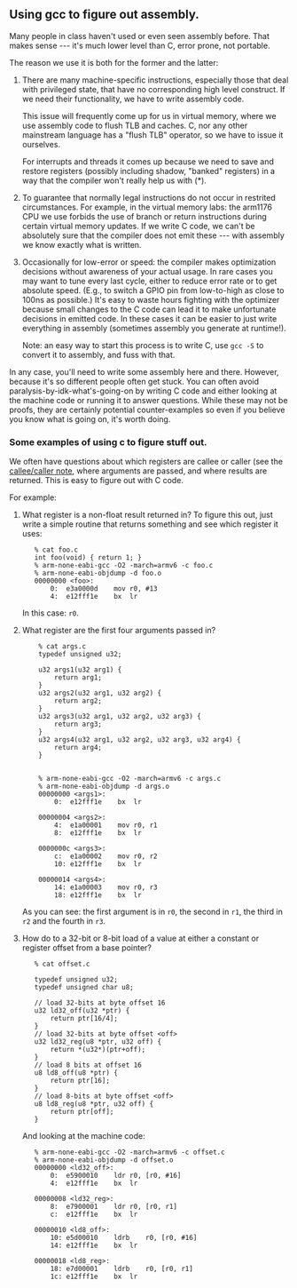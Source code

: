 ## Using gcc to figure out assembly.

Many people in class haven't used or even seen assembly before.   That
makes sense --- it's much lower level than C, error prone, not portable.

The reason we use it is both for the former and the latter:

  1. There are many machine-specific instructions, especially those
     that deal with privileged state, that have no corresponding high
     level construct.     If we need their functionality, we have to
     write assembly code.   

     This issue will frequently come up for us in virtual memory, where
     we use assembly code to flush TLB and caches.  C, nor any other
     mainstream language has a "flush TLB" operator,  so we have to
     issue it ourselves.

     For interrupts and threads it comes up because we need to save and
     restore registers (possibly including shadow, "banked" registers)
     in a way that the compiler won't really help us with (*).

  2. To guarantee that normally legal instructions do not occur in
     restrited circumstances.  For example, in the virtual memory
     labs:  the arm1176 CPU we use forbids the use of branch or return
     instructions during certain virtual memory updates.  If we write C
     code, we can't be absolutely sure that the compiler does not emit
     these --- with assembly we know exactly what is written.

  3. Occasionally for low-error or speed: the compiler 
     makes optimization decisions without awareness of your actual
     usage.  In rare cases you may want to tune every last cycle, either
     to reduce error rate or to get absolute speed.  (E.g., to switch
     a GPIO pin from low-to-high as close to 100ns as possible.)
     It's easy to waste hours fighting with the optimizer because small
     changes to the C code can lead it to make unfortunate decisions
     in emitted code.   In these cases it can be easier to just write
     everything in assembly (sometimes assembly you generate at runtime!).

     Note: an easy way to start this process is to write C, use `gcc -S`
     to convert it to assembly, and fuss with that.

In any case, you'll need to write some assembly here and there.  However,
because it's so different people often get stuck.  You can often avoid
paralysis-by-idk-what's-going-on by writing C code and either looking
at the machine code or running it to answer questions.  While these may
not be proofs, they are certainly potential counter-examples so even if
you believe you know what is going on, it's worth doing.


### Some examples of using c to figure stuff out.

We often have questions about which registers are callee or caller
(see the [callee/caller note](../callee-caller/README.md), where
arguments are passed, and where results are returned.  This is 
easy to figure out with C code.

For example:

 1.  What register is a non-float result returned in?   To figure
     this out, just write a simple routine that returns something and
     see which register it uses:

            % cat foo.c
            int foo(void) { return 1; }
            % arm-none-eabi-gcc -O2 -march=armv6 -c foo.c
            % arm-none-eabi-objdump -d foo.o
            00000000 <foo>:
                0:  e3a0000d    mov r0, #13
                4:  e12fff1e    bx  lr

     In this case: `r0`.

 2. What register are the first four arguments passed in?

            % cat args.c
            typedef unsigned u32;

            u32 args1(u32 arg1) {
                return arg1;
            }
            u32 args2(u32 arg1, u32 arg2) {
                return arg2;
            }
            u32 args3(u32 arg1, u32 arg2, u32 arg3) {
                return arg3;
            }
            u32 args4(u32 arg1, u32 arg2, u32 arg3, u32 arg4) {
                return arg4;
            }


            % arm-none-eabi-gcc -O2 -march=armv6 -c args.c
            % arm-none-eabi-objdump -d args.o
            00000000 <args1>:
                0:  e12fff1e    bx  lr

            00000004 <args2>:
                4:  e1a00001    mov r0, r1
                8:  e12fff1e    bx  lr

            0000000c <args3>:
                c:  e1a00002    mov r0, r2
                10: e12fff1e    bx  lr

            00000014 <args4>:
                14: e1a00003    mov r0, r3
                18: e12fff1e    bx  lr


    As you can see: the first argument is in `r0`, the second in `r1`,
    the third in `r2` and the fourth in `r3`.

  3. How do to a 32-bit or 8-bit load of a value at either a 
     constant or register offset from a base pointer?

            % cat offset.c
        
            typedef unsigned u32;
            typedef unsigned char u8;
            
            // load 32-bits at byte offset 16
            u32 ld32_off(u32 *ptr) {
                return ptr[16/4];
            }
            // load 32-bits at byte offset <off>
            u32 ld32_reg(u8 *ptr, u32 off) {
                return *(u32*)(ptr+off);
            }
            // load 8 bits at offset 16
            u8 ld8_off(u8 *ptr) {
                return ptr[16];
            }
            // load 8-bits at byte offset <off>
            u8 ld8_reg(u8 *ptr, u32 off) {
                return ptr[off];
            }

     And looking at the machine code:

            % arm-none-eabi-gcc -O2 -march=armv6 -c offset.c
            % arm-none-eabi-objdump -d offset.o
            00000000 <ld32_off>:
                0:	e5900010 	ldr	r0, [r0, #16]
                4:	e12fff1e 	bx	lr
            
            00000008 <ld32_reg>:
                8:	e7900001 	ldr	r0, [r0, r1]
                c:	e12fff1e 	bx	lr
            
            00000010 <ld8_off>:
                10:	e5d00010 	ldrb	r0, [r0, #16]
                14:	e12fff1e 	bx	lr
            
            00000018 <ld8_reg>:
                18:	e7d00001 	ldrb	r0, [r0, r1]
                1c:	e12fff1e 	bx	lr

